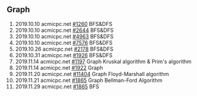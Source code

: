 ## Graph
1. 2019.10.10 acmicpc.net [#1260](https://www.acmicpc.net/problem/1260) BFS&DFS
2. 2019.10.10 acmicpc.net [#2644](https://www.acmicpc.net/problem/2644) BFS&DFS
3. 2019.10.10 acmicpc.net [#4963](https://www.acmicpc.net/problem/4963) BFS&DFS
4. 2019.10.10 acmicpc.net [#7576](https://www.acmicpc.net/problem/7576) BFS&DFS
5. 2019.10.26 acmicpc.net [#2178](https://www.acmicpc.net/problem/2178) BFS&DFS
6. 2019.10.31 acmicpc.net [#1926](https://www.acmicpc.net/problem/1926) BFS&DFS
7. 2019.11.14 acmicpc.net [#1197](https://www.acmicpc.net/problem/1197) Graph Kruskal algorithm & Prim's algorithm
8. 2019.11.14 acmicpc.net [#1922](https://www.acmicpc.net/problem/1922) Graph
9. 2019.11.20 acmicpc.net [#11404](https://www.acmicpc.net/problem/11404) Graph Floyd-Marshall algorithm
10. 2019.11.21 acmicpc.net [#1865](https://www.acmicpc.net/problem/1865) Graph Bellman-Ford Algorithm
11. 2019.11.29 acmicpc.net [#1865](https://www.acmicpc.net/problem/2573) BFS




